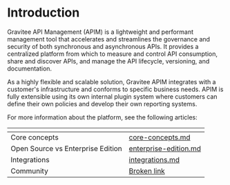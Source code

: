 # Introduction

Gravitee API Management (APIM) is a lightweight and performant management tool that accelerates and streamlines the governance and security of both synchronous and asynchronous APIs. It provides a centralized platform from which to measure and control API consumption, share and discover APIs, and manage the API lifecycle, versioning, and documentation.

As a highly flexible and scalable solution, Gravitee APIM integrates with a customer's infrastructure and conforms to specific business needs. APIM is fully extensible using its own internal plugin system where customers can define their own policies and develop their own reporting systems.

For more information about the platform, see the following articles:&#x20;

<table data-view="cards"><thead><tr><th></th><th data-hidden data-card-target data-type="content-ref"></th></tr></thead><tbody><tr><td>Core concepts</td><td><a href="readme/core-concepts.md">core-concepts.md</a></td></tr><tr><td>Open Source vs Enterprise Edition</td><td><a href="readme/enterprise-edition.md">enterprise-edition.md</a></td></tr><tr><td>Integrations</td><td><a href="readme/integrations.md">integrations.md</a></td></tr><tr><td>Community</td><td><a href="broken-reference">Broken link</a></td></tr></tbody></table>
